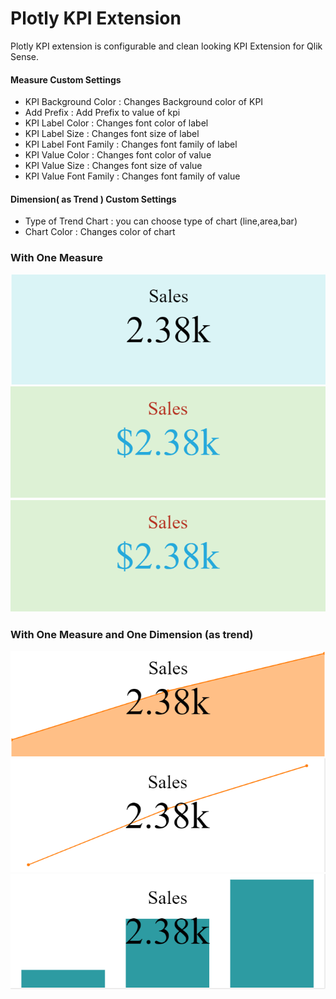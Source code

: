 # Plotly KPI Extension
Plotly KPI extension is configurable and clean looking KPI Extension for Qlik Sense.


#### Measure Custom Settings
- KPI Background Color : Changes Background color of KPI
- Add Prefix : Add Prefix to value of kpi
- KPI Label Color : Changes font color of label
- KPI Label Size : Changes font size of label
- KPI Label Font Family : Changes font family of label
- KPI Value Color : Changes font color of value
- KPI Value Size : Changes font size of value
- KPI Value Font Family : Changes font family of value


#### Dimension( as Trend ) Custom Settings
- Type of Trend Chart : you can choose type of chart (line,area,bar)
- Chart Color : Changes color of chart

  

### With One Measure

![mea1](img/measure1.png)  ![mea2](img/measure2.png) ![mea3](img/measure2.png)

### With One Measure and One Dimension (as trend)
![dim1](img/dim1.png)  ![dim2](img/dim2.png) ![dim3](img/dim3.png)


